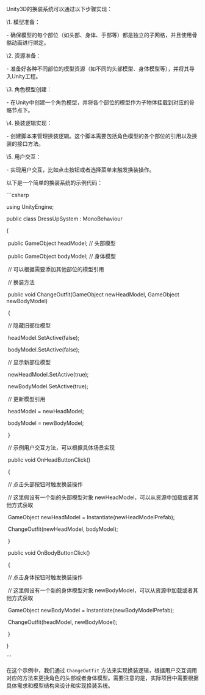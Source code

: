 Unity3D的换装系统可以通过以下步骤实现：



\1. 模型准备：

   \- 确保模型的每个部位（如头部、身体、手部等）都是独立的子网格，并且使用骨骼动画进行绑定。



\2. 资源准备：

   \- 准备好各种不同部位的模型资源（如不同的头部模型、身体模型等），并将其导入Unity工程。



\3. 角色模型创建：

   \- 在Unity中创建一个角色模型，并将各个部位的模型作为子物体挂载到对应的骨骼节点下。



\4. 换装逻辑实现：

   \- 创建脚本来管理换装逻辑。这个脚本需要包括角色模型的各个部位的引用以及换装的接口方法。

   

\5. 用户交互：

   \- 实现用户交互，比如点击按钮或者选择菜单来触发换装操作。



以下是一个简单的换装系统的示例代码：



\```csharp

using UnityEngine;



public class DressUpSystem : MonoBehaviour

{

​    public GameObject headModel;  // 头部模型

​    public GameObject bodyModel;  // 身体模型

​    // 可以根据需要添加其他部位的模型引用



​    // 换装方法

​    public void ChangeOutfit(GameObject newHeadModel, GameObject newBodyModel)

​    {

​        // 隐藏旧部位模型

​        headModel.SetActive(false);

​        bodyModel.SetActive(false);



​        // 显示新部位模型

​        newHeadModel.SetActive(true);

​        newBodyModel.SetActive(true);



​        // 更新模型引用

​        headModel = newHeadModel;

​        bodyModel = newBodyModel;

​    }



​    // 示例用户交互方法，可以根据具体场景实现

​    public void OnHeadButtonClick()

​    {

​        // 点击头部按钮时触发换装操作

​        // 这里假设有一个新的头部模型对象 newHeadModel，可以从资源中加载或者其他方式获取

​        GameObject newHeadModel = Instantiate(newHeadModelPrefab);

​        ChangeOutfit(newHeadModel, bodyModel);

​    }



​    public void OnBodyButtonClick()

​    {

​        // 点击身体按钮时触发换装操作

​        // 这里假设有一个新的身体模型对象 newBodyModel，可以从资源中加载或者其他方式获取

​        GameObject newBodyModel = Instantiate(newBodyModelPrefab);

​        ChangeOutfit(headModel, newBodyModel);

​    }

}

\```



在这个示例中，我们通过 `ChangeOutfit` 方法来实现换装逻辑，根据用户交互调用对应的方法来更换角色的头部或者身体模型。需要注意的是，实际项目中需要根据具体需求和模型结构来设计和实现换装系统。